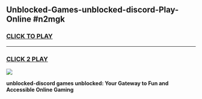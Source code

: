 
## Unblocked-Games-unblocked-discord-Play-Online #n2mgk
<h3>
<a href="https://news.freeplayer.one?title=unblocked-discord&ref=3">CLICK TO PLAY</a></h3>
<hr>

<h3>
<a href="https://news.freeplayer.one?title=unblocked-discord&ref=3">CLICK 2 PLAY</a>
  
</h3>

<a href="https://news.freeplayer.one?title=unblocked-discord&ref=3"><img src="https://clearcache.store/games.png"></a>


**unblocked-discord games unblocked: Your Gateway to Fun and Accessible Online Gaming**
